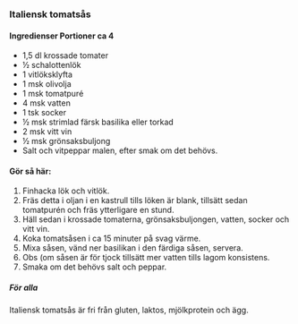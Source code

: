 ### Italiensk tomatsås

#### Ingredienser Portioner ca 4

* 1,5 dl krossade tomater
* ½ schalottenlök
* 1 vitlöksklyfta
* 1 msk olivolja
* 1 msk tomatpuré
* 4 msk vatten
* 1 tsk socker
* ½ msk strimlad färsk basilika eller torkad
* 2 msk vitt vin
* ½ msk grönsaksbuljong
* Salt och vitpeppar malen, efter smak om det behövs. 

#### Gör så här:

1. Finhacka lök och vitlök. 
2. Fräs detta i oljan i en kastrull tills löken är blank, tillsätt sedan tomatpurén och fräs ytterligare
en stund.
3. Häll sedan i krossade tomaterna, grönsaksbuljongen, vatten, socker och vitt vin. 
4. Koka tomatsåsen i ca 15 minuter på svag värme.
5. Mixa såsen, vänd ner basilikan i den färdiga såsen, servera.
6. Obs (om såsen är för tjock tillsätt mer vatten tills lagom konsistens. 
7. Smaka om det behövs salt och peppar.

##### För alla
Italiensk tomatsås är fri från gluten, laktos, mjölkprotein och
ägg.
